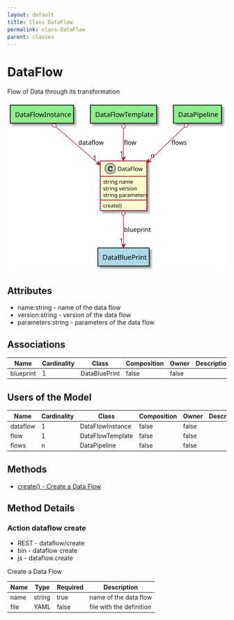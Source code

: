 ```yaml
---
layout: default
title: Class DataFlow
permalink: class-DataFlow
parent: classes
---
```


# DataFlow

Flow of Data through its transformation

![Logical Diagram](./logical.svg)

## Attributes

* name:string - name of the data flow
* version:string - version of the data flow
* parameters:string - parameters of the data flow


## Associations

| Name | Cardinality | Class | Composition | Owner | Description |
| --- | --- | --- | --- | --- | --- |
| blueprint | 1 | DataBluePrint | false | false |  |


## Users of the Model

| Name | Cardinality | Class | Composition | Owner | Description |
| --- | --- | --- | --- | --- | --- |
| dataflow | 1 | DataFlowInstance | false | false |  |
| flow | 1 | DataFlowTemplate | false | false |  |
| flows | n | DataPipeline | false | false |  |





## Methods

* [create() - Create a Data Flow](#action-create)


<h2>Method Details</h2>
    
### Action dataflow create

* REST - dataflow/create
* bin - dataflow create
* js - dataflow.create

Create a Data Flow

| Name | Type | Required | Description |
|---|---|---|---|
| name | string |true | name of the data flow |
| file | YAML |false | file with the definition |





